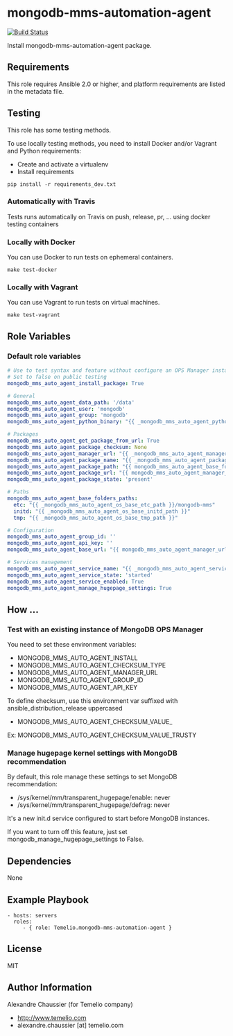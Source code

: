 # mongodb-mms-automation-agent

[![Build Status](https://travis-ci.org/Temelio/ansible-role-mongodb-mms-automation-agent.svg?branch=master)](https://travis-ci.org/Temelio/ansible-role-mongodb-mms-automation-agent)

Install mongodb-mms-automation-agent package.

## Requirements

This role requires Ansible 2.0 or higher,
and platform requirements are listed in the metadata file.

## Testing

This role has some testing methods.

To use locally testing methods, you need to install Docker and/or Vagrant and Python requirements:

* Create and activate a virtualenv
* Install requirements

```
pip install -r requirements_dev.txt
```

### Automatically with Travis

Tests runs automatically on Travis on push, release, pr, ... using docker testing containers

### Locally with Docker

You can use Docker to run tests on ephemeral containers.

```
make test-docker
```

### Locally with Vagrant

You can use Vagrant to run tests on virtual machines.

```
make test-vagrant
```

## Role Variables

### Default role variables

``` yaml
# Use to test syntax and feature without configure an OPS Manager instance
# Set to false on public testing
mongodb_mms_auto_agent_install_package: True

# General
mongodb_mms_auto_agent_data_path: '/data'
mongodb_mms_auto_agent_user: 'mongodb'
mongodb_mms_auto_agent_group: 'mongodb'
mongodb_mms_auto_agent_python_binary: "{{ _mongodb_mms_auto_agent_python_binary | default('/usr/bin/python2.7') }}"

# Packages
mongodb_mms_auto_agent_get_package_from_url: True
mongodb_mms_auto_agent_package_checksum: None
mongodb_mms_auto_agent_manager_url: "{{ _mongodb_mms_auto_agent_manager_url | default('') }}"
mongodb_mms_auto_agent_package_name: "{{ _mongodb_mms_auto_agent_package_name }}"
mongodb_mms_auto_agent_package_path: "{{ mongodb_mms_auto_agent_base_folders_paths.tmp }}/{{ mongodb_mms_auto_agent_package_name }}"
mongodb_mms_auto_agent_package_url: "{{ mongodb_mms_auto_agent_manager_url }}/download/agent/automation/{{ mongodb_mms_auto_agent_package_name }}"
mongodb_mms_auto_agent_package_state: 'present'

# Paths
mongodb_mms_auto_agent_base_folders_paths:
  etc: "{{ _mongodb_mms_auto_agent_os_base_etc_path }}/mongodb-mms"
  initd: "{{ _mongodb_mms_auto_agent_os_base_initd_path }}"
  tmp: "{{ _mongodb_mms_auto_agent_os_base_tmp_path }}"

# Configuration
mongodb_mms_auto_agent_group_id: ''
mongodb_mms_auto_agent_api_key: ''
mongodb_mms_auto_agent_base_url: "{{ mongodb_mms_auto_agent_manager_url }}"

# Services management
mongodb_mms_auto_agent_service_name: "{{ _mongodb_mms_auto_agent_service_name }}"
mongodb_mms_auto_agent_service_state: 'started'
mongodb_mms_auto_agent_service_enabled: True
mongodb_mms_auto_agent_manage_hugepage_settings: True
```

## How ...

### Test with an existing instance of MongoDB OPS Manager

You need to set these environment variables:
* MONGODB_MMS_AUTO_AGENT_INSTALL
* MONGODB_MMS_AUTO_AGENT_CHECKSUM_TYPE
* MONGODB_MMS_AUTO_AGENT_MANAGER_URL
* MONGODB_MMS_AUTO_AGENT_GROUP_ID
* MONGODB_MMS_AUTO_AGENT_API_KEY

To define checksum, use this environment var suffixed with ansible_distribution_release uppercased
* MONGODB_MMS_AUTO_AGENT_CHECKSUM_VALUE_

Ex: MONGODB_MMS_AUTO_AGENT_CHECKSUM_VALUE_TRUSTY

### Manage hugepage kernel settings with MongoDB recommendation

By default, this role manage these settings to set MongoDB recommendation:
* /sys/kernel/mm/transparent_hugepage/enable: never
* /sys/kernel/mm/transparent_hugepage/defrag: never

It's a new init.d service configured to start before MongoDB instances.

If you want to turn off this feature, just set mongodb_manage_hugepage_settings
to False.

## Dependencies

None

## Example Playbook

    - hosts: servers
      roles:
         - { role: Temelio.mongodb-mms-automation-agent }

## License

MIT

## Author Information

Alexandre Chaussier (for Temelio company)
- http://www.temelio.com
- alexandre.chaussier [at] temelio.com

